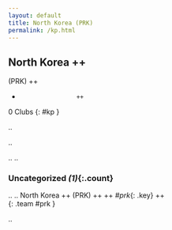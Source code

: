 ```yaml
---
layout: default
title: North Korea (PRK)
permalink: /kp.html
---
```



## North Korea   ++
(PRK)  ++
-                     ++
0 Clubs
{: #kp }


.. 




.. 




.. 
.. 


### Uncategorized _(1)_{:.count}


..
..
North Korea  ++
 (PRK) ++
 ++
_#prk_{: .key} ++
<br>
{: .team #prk }




.. 
 
